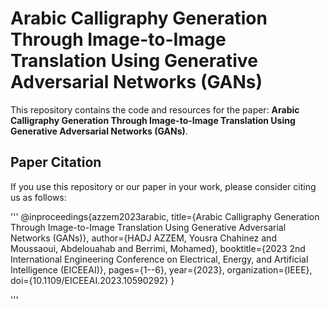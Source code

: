 # Arabic Calligraphy Generation Through Image-to-Image Translation Using Generative Adversarial Networks (GANs)
This repository contains the code and resources for the paper: **Arabic Calligraphy Generation Through Image-to-Image Translation Using Generative Adversarial Networks (GANs)**.

## Paper Citation
If you use this repository or our paper in your work, please consider citing us as follows:

'''
@inproceedings{azzem2023arabic,
  title={Arabic Calligraphy Generation Through Image-to-Image Translation Using Generative Adversarial Networks (GANs)},
  author={HADJ AZZEM, Yousra Chahinez and Moussaoui, Abdelouahab and Berrimi, Mohamed},
  booktitle={2023 2nd International Engineering Conference on Electrical, Energy, and Artificial Intelligence (EICEEAI)},
  pages={1--6},
  year={2023},
  organization={IEEE},
  doi={10.1109/EICEEAI.2023.10590292}
}

'''

